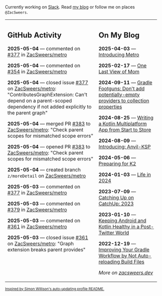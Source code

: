 Currently working on [Slack](https://slack.com/). Read [my blog](https://zacsweers.dev/) or follow me on places `@ZacSweers`.

<table><tr><td valign="top" width="60%">

## GitHub Activity
<!-- githubActivity starts -->
**2025-05-04** — commented on [#377](https://github.com/ZacSweers/metro/issues/377#issuecomment-2848999416) in [ZacSweers/metro](https://github.com/ZacSweers/metro)

**2025-05-04** — commented on [#354](https://github.com/ZacSweers/metro/pull/354#issuecomment-2848996723) in [ZacSweers/metro](https://github.com/ZacSweers/metro)

**2025-05-04** — closed issue [#377](https://github.com/ZacSweers/metro/issues/377) on [ZacSweers/metro](https://github.com/ZacSweers/metro): "ContributesGraphExtension: Can't depend on a parent-scoped dependency if not added explicitly to the parent graph"

**2025-05-04** — merged PR [#383](https://github.com/ZacSweers/metro/pull/383) to [ZacSweers/metro](https://github.com/ZacSweers/metro): "Check parent scopes for mismatched scope errors"

**2025-05-04** — opened PR [#383](https://github.com/ZacSweers/metro/pull/383) to [ZacSweers/metro](https://github.com/ZacSweers/metro): "Check parent scopes for mismatched scope errors"

**2025-05-04** — created branch `z/moreDetail` on [ZacSweers/metro](https://github.com/ZacSweers/metro)

**2025-05-03** — commented on [#377](https://github.com/ZacSweers/metro/issues/377#issuecomment-2848985950) in [ZacSweers/metro](https://github.com/ZacSweers/metro)

**2025-05-03** — commented on [#379](https://github.com/ZacSweers/metro/issues/379#issuecomment-2848984568) in [ZacSweers/metro](https://github.com/ZacSweers/metro)

**2025-05-03** — commented on [#361](https://github.com/ZacSweers/metro/issues/361#issuecomment-2848983953) in [ZacSweers/metro](https://github.com/ZacSweers/metro)

**2025-05-03** — closed issue [#361](https://github.com/ZacSweers/metro/issues/361) on [ZacSweers/metro](https://github.com/ZacSweers/metro): "Graph extension breaks parent provides"
<!-- githubActivity ends -->
</td><td valign="top" width="40%">

## On My Blog
<!-- blog starts -->
**2025-04-03** — [Introducing Metro](https://www.zacsweers.dev/introducing-metro/)

**2025-02-17** — [One Last View of Mom](https://www.zacsweers.dev/one-last-view-of-mom/)

**2024-09-11** — [Gradle Footguns: Don't add potentially-empty providers to collection properties](https://www.zacsweers.dev/gradle-footgun-adding-empty-providers-to-collection-properties/)

**2024-08-25** — [Writing a Kotlin Multiplatform App from Start to Store](https://www.zacsweers.dev/writing-a-kotlin-multiplatform-app-from-start-to-store/)

**2024-08-09** — [Introducing: Anvil-KSP](https://www.zacsweers.dev/introducing-anvil-ksp/)

**2024-05-06** — [Preparing for K2](https://www.zacsweers.dev/preparing-for-k2/)

**2024-01-03** — [Life in 2024](https://www.zacsweers.dev/life-in-2024/)

**2023-07-09** — [Catching Up on CatchUp: 2023](https://www.zacsweers.dev/catching-up-on-catchup-2023/)

**2023-01-10** — [Keeping Android and Kotlin Healthy in a Post-Twitter World](https://www.zacsweers.dev/keeping-android-healthy/)

**2022-12-19** — [Improving Your Gradle Workflow by Not Auto-reloading Build Files](https://www.zacsweers.dev/improving-your-workflow-by-not-auto-reloading-build-files/)
<!-- blog ends -->
_More on [zacsweers.dev](https://zacsweers.dev/)_
</td></tr></table>

<sub><a href="https://simonwillison.net/2020/Jul/10/self-updating-profile-readme/">Inspired by Simon Willison's auto-updating profile README.</a></sub>